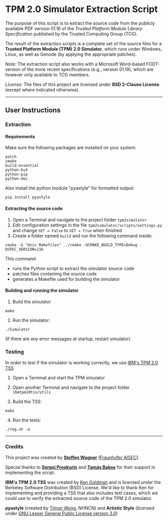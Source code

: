 # TPM 2.0 Simulator Extraction Script

The purpose of this script is to extract the source code from the publicly available PDF version 01.16 of the *Trusted Platform Module Library Specification* published by the Trusted Computing Group (TCG).

The result of the extraction scripts is a complete set of the source files for a __Trusted Platform Module (TPM) 2.0 Simulator__, which runs under Windows, Linux, as well as Genode (by applying the appropriate patches).

*Note:* The extraction script also works with a Microsoft Word-based FODT-version of the more recent specifications (e.g., version 01.19), which are however only available to TCG members.

*License:* The files of this project are licensed under **BSD 2-Clause License** (except where indicated otherwise).

---

## User Instructions


### Extraction

#### Requirements
Make sure the following packages are installed on your system:
```
patch
cmake
build-essential
python-bs4
python-pip
python-dev
```

Also install the python module "pyastyle" for formatted output:
```
pip install pyastyle
```

#### Extracting the source code
1. Open a Terminal and navigate to the project folder `tpm2simulator`
2. Edit configuration settings in the file `tpm2simulator/scripts/settings.py`
   and change `SET = False` to `SET = True` when finished
3. Create a folder named `build` and run the following command inside:
```
cmake -G "Unix Makefiles" ../cmake -DCMAKE_BUILD_TYPE=Debug -DSPEC_VERSION=116
```
This command
  * runs the Python script to extract the simulator source code
  * patches files containing the source code
  * generates a Makefile used for building the simulator

#### Building and running the simulator
1. Build the simulator
```
make
```

2. Run the simulator:
```
./Simulator
```
(If there are any error messages at startup, restart simulator)


### Testing
In order to test if the simulator is working correctly, we use [IBM's TPM 2.0 TSS](https://sourceforge.net/projects/ibmtpm20tss)

1. Open a Terminal and start the TPM simulator

2. Open another Terminal and navigate to the project folder `ibmtpm20tss/utils`

3. Build the TSS:
```
make
```
4. Run the tests:
```
./reg.sh -a
```

---

### Credits

This project was created by **[Steffen Wagner](https://github.com/stwagnr)** ([Fraunhofer AISEC](https://www.aisec.fraunhofer.de)).

Special thanks to **[Sergej Proskurin](https://github.com/prosig)** and **[Tamás Bakos](https://github.com/tamasbakos)** for their support in implementing the script.

**IBM's TPM 2.0 TSS** was created by [Ken Goldman](http://sourceforge.net/u/kagoldman) and is licensed under the Berkeley Software Distribution (BSD) License. We'd like to thank Ken for implementing and providing a TSS that also includes test cases, which we could use to verify the extracted source code of the TPM 2.0 simulator.

**pyastyle** (created by [Timon Wong](https://github.com/timonwong), NHNCN) and **Artistic Style** (licensed under [GNU Lesser General Public License version 3.0](http://astyle.sourceforge.net/license.html))
